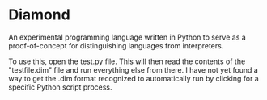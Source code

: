 # Diamond
An experimental programming language written in Python to serve as a proof-of-concept for distinguishing languages from interpreters.

To use this, open the test.py file. This will then read the contents of the "testfile.dim" file and run everything else from there. I have not yet found a way to get the .dim format recognized to automatically run by clicking for a specific Python script process.
